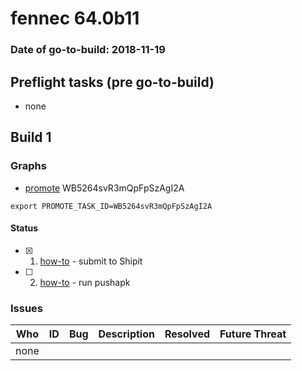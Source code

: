 # fennec 64.0b11

### Date of go-to-build: 2018-11-19

## Preflight tasks (pre go-to-build)
- none

## Build 1  

### Graphs
* [promote](https://tools.taskcluster.net/push-inspector/#/WB5264svR3mQpFpSzAgI2A) WB5264svR3mQpFpSzAgI2A
```
export PROMOTE_TASK_ID=WB5264svR3mQpFpSzAgI2A
```


#### Status
- [x] 1.  [how-to](https://wiki.mozilla.org/Release:Release_Automation_on_Mercurial:Starting_a_Release#Submit_to_Ship_It)  - submit to Shipit
- [ ] 2.  [how-to](https://github.com/mozilla-releng/releasewarrior-2.0/blob/master/docs/release-promotion/mobile/howto.md)  - run pushapk

### Issues
| Who                 | ID               | Bug                                                                 | Description                | Resolved                | Future Threat                |
| ------------------- | ---------------- | ------------------------------------------------------------------- | -------------------------- | ----------------------- | ---------------------------- |
| none | | | | | |

